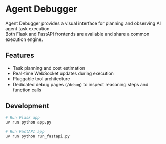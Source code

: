 # Agent Debugger

Agent Debugger provides a visual interface for planning and observing AI agent task execution.  
Both Flask and FastAPI frontends are available and share a common execution engine.

## Features
- Task planning and cost estimation
- Real-time WebSocket updates during execution
- Pluggable tool architecture
- Dedicated debug pages (`/debug`) to inspect reasoning steps and function calls

## Development
```bash
# Run Flask app
uv run python app.py

# Run FastAPI app
uv run python run_fastapi.py
```
